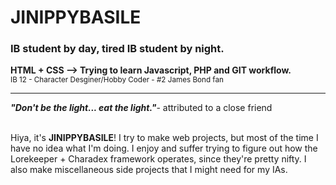 # JINIPPYBASILE
### IB student by day, tired IB student by night.
**HTML + CSS --> Trying to learn Javascript, PHP and GIT workflow.** <br>
<small> IB 12 - Character Desginer/Hobby Coder - #2 James Bond fan</small><br>
<hr>

***"Don't be the light... eat the light."***- attributed to a close friend

<br>
Hiya, it's <b>JINIPPYBASILE</b>! I try to make web projects, but most of the time I have no idea what I'm doing. I enjoy and suffer trying to figure out how the Lorekeeper + Charadex framework operates, since they're pretty nifty. I also make miscellaneous side projects that I might need for my IAs.
